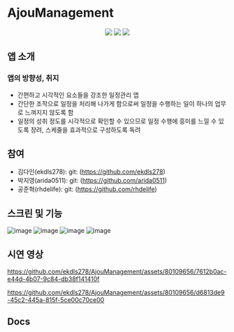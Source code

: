 # AjouManagement
<p align="center">
<img src="https://img.shields.io/badge/ANDROID-3DDC84?style=flat-square&logo=android&logoColor=white"/></a>
<img src="https://img.shields.io/badge/JAVA-FFD400?style=flat-square&logo=Java&logoColor=white"/></a>
<img src="https://img.shields.io/badge/ANDROID STUDIO-3DDC84?style=flat-square&logo=androidstudio&logoColor=white"/></a>
</p>

## 앱 소개
### 앱의 방향성, 취지
- 간편하고 시각적인 요소들을 강조한 일정관리 앱
- 간단한 조작으로 일정을 처리해 나가게 함으로써 일정을 수행하는 일이 하나의 업무로 느껴지지 않도록 함
- 일정의 성취 정도를 시각적으로 확인할 수 있으므로 일정 수행에 흥미를 느낄 수 있도록 장려, 스케줄을 효과적으로 구성하도록 독려

## 참여
- 김다인(ekdls278): git: (https://github.com/ekdls278)
- 박지영(arida0511): git: (https://github.com/arida0511)
- 공준혁(rhdelife): git: (https://github.com/rhdelife)

## 스크린 및 기능
![image](https://github.com/ekdls278/AjouManagement/assets/80109656/c36f3697-99bc-4494-a0fb-aa728181a4b2)
![image](https://github.com/ekdls278/AjouManagement/assets/80109656/558f7861-0695-43c0-96e7-a5609869eda9)
![image](https://github.com/ekdls278/AjouManagement/assets/80109656/5fe2ca61-3ccc-4b73-a25f-31410349b9e8)
![image](https://github.com/ekdls278/AjouManagement/assets/80109656/2b8cffd8-e251-4e75-810d-34f117dbc3c3)



## 시연 영상
https://github.com/ekdls278/AjouManagement/assets/80109656/7612b0ac-e44d-4b07-9c84-db38f141410f



https://github.com/ekdls278/AjouManagement/assets/80109656/d6813de9-45c2-445a-815f-5ce00c70ce00


## Docs
